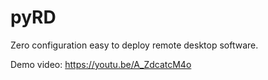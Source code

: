 # pyRD
Zero configuration easy to deploy remote desktop software.

Demo video: https://youtu.be/A_ZdcatcM4o


